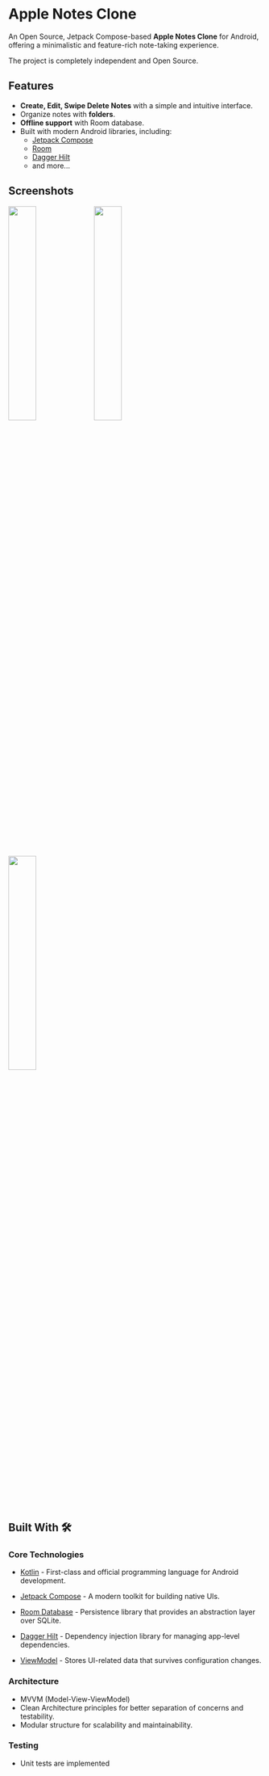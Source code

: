# Apple Notes Clone

An Open Source, Jetpack Compose-based **Apple Notes Clone** for Android, offering a minimalistic and feature-rich note-taking experience.

The project is completely independent and Open Source.

## Features
- **Create, Edit, Swipe Delete Notes** with a simple and intuitive interface.
- Organize notes with **folders**.
- **Offline support** with Room database.
- Built with modern Android libraries, including:
    - [Jetpack Compose](https://developer.android.com/jetpack/compose)
    - [Room](https://developer.android.google.cn/jetpack/androidx/releases/room)
    - [Dagger Hilt](https://dagger.dev/hilt/)
    - and more...

## Screenshots

<img src="https://raw.githubusercontent.com/mariya-saprikina/apple-notes-clone/main/app/src/main/java/com/example/applenotesclone/util/images" width="33%"></img> <img src="https://via.placeholder.com/250" width="33%"></img> <img src="https://via.placeholder.com/250" width="33%"></img>

## Built With 🛠

### Core Technologies

* [Kotlin](https://kotlinlang.org/) - First-class and official programming language for Android development.

* [Jetpack Compose](https://developer.android.com/jetpack/compose) - A modern toolkit for building native UIs.

* [Room Database](https://developer.android.com/training/data-storage/room) - Persistence library that provides an abstraction layer over SQLite.

* [Dagger Hilt](https://dagger.dev/hilt/) - Dependency injection library for managing app-level dependencies.

* [ViewModel](https://developer.android.com/topic/libraries/architecture/viewmodel) - Stores UI-related data that survives configuration changes.

### Architecture

* MVVM (Model-View-ViewModel)
* Clean Architecture principles for better separation of concerns and testability.
* Modular structure for scalability and maintainability.

### Testing
- Unit tests are implemented

